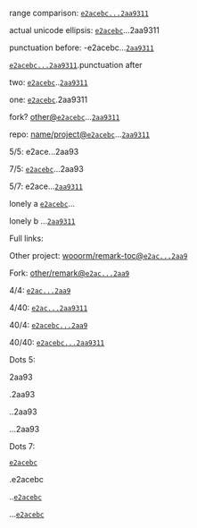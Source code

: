 range comparison: [`e2acebc...2aa9311`](https://github.com/wooorm/remark/compare/e2acebc...2aa9311)

actual unicode ellipsis: [`e2acebc`](https://github.com/wooorm/remark/commit/e2acebc)…2aa9311

punctuation before: -e2acebc...[`2aa9311`](https://github.com/wooorm/remark/commit/2aa9311)

[`e2acebc...2aa9311`](https://github.com/wooorm/remark/compare/e2acebc...2aa9311).punctuation after

two: [`e2acebc`](https://github.com/wooorm/remark/commit/e2acebc)..[`2aa9311`](https://github.com/wooorm/remark/commit/2aa9311)

one: [`e2acebc`](https://github.com/wooorm/remark/commit/e2acebc).2aa9311

fork? [other@`e2acebc`](https://github.com/other/remark/commit/e2acebc)...[`2aa9311`](https://github.com/wooorm/remark/commit/2aa9311)

repo: [name/project@`e2acebc`](https://github.com/name/project/commit/e2acebc)...[`2aa9311`](https://github.com/wooorm/remark/commit/2aa9311)

5/5: e2ace...2aa93

7/5: [`e2acebc`](https://github.com/wooorm/remark/commit/e2acebc)...2aa93

5/7: e2ace...[`2aa9311`](https://github.com/wooorm/remark/commit/2aa9311)

lonely a [`e2acebc`](https://github.com/wooorm/remark/commit/e2acebc)...

lonely b ...[`2aa9311`](https://github.com/wooorm/remark/commit/2aa9311)

Full links:

Other project: [wooorm/remark-toc@`e2ac...2aa9`](https://github.com/wooorm/remark-toc/compare/e2ac...2aa9)

Fork: [other/remark@`e2ac...2aa9`](https://github.com/other/remark/compare/e2ac...2aa9)

4/4: [`e2ac...2aa9`](https://github.com/wooorm/remark/compare/e2ac...2aa9)

4/40: [`e2ac...2aa9311`](https://github.com/wooorm/remark/compare/e2ac...2aa931154d6e0f6317aff644924163999cb61894)

40/4: [`e2acebc...2aa9`](https://github.com/wooorm/remark/compare/e2acebcb40ae1bbe5b3ed87488f294faa45b2b85...2aa9)

40/40: [`e2acebc...2aa9311`](https://github.com/wooorm/remark/compare/e2acebcb40ae1bbe5b3ed87488f294faa45b2b85...2aa931154d6e0f6317aff644924163999cb61894)

Dots 5:

2aa93

.2aa93

..2aa93

...2aa93

Dots 7:

[`e2acebc`](https://github.com/wooorm/remark/commit/e2acebc)

.e2acebc

..[`e2acebc`](https://github.com/wooorm/remark/commit/e2acebc)

...[`e2acebc`](https://github.com/wooorm/remark/commit/e2acebc)
